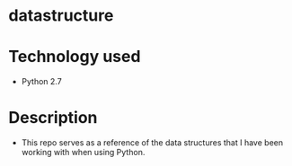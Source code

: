 # datastructure

# Technology used
 - Python 2.7

# Description
 - This repo serves as a reference of the data structures that I have been working with when using Python.
